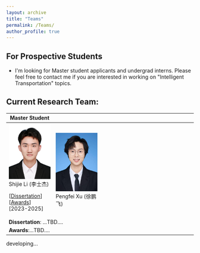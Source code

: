```yaml
---
layout: archive
title: "Teams"
permalink: /Teams/
author_profile: true
---
```


## For Prospective Students
* I'm looking for Master student applicants and undergrad interns. Please feel free to contact me if you are interested in working on "Intelligent Transportation" topics.


## Current Research Team:
<table style="width:100%">
  <thead>
		<tr>
			<th width="25%">Master Student</th>
			<th width="25%"></th>
			<th width="25%"></th>
			<th width="25%"></th>
			<!-- <th width="2%">Year</th>
			<th width="20%">Journal/Proceedings</th>  -->
		</tr>
    </thead>
	<tbody>
    <tr id="ms2023" class="entry">
      <td>
        <!-- <img src="../images/research/cui2020establishing.png" width="600" class="single_img"> -->
        <div class="polaroid">
          <img src="../images/stud/shijie_li.jpg"  class="research_img">
          <div class="container">
          Shijie Li (李士杰)<br>
		 <p class="infolinks"> 
                  [<a href="javascript:toggleInfo('ms2023','Dissertation')">Dissertation</a>]
                  [<a href="javascript:toggleInfo('ms2023','Awards')">Awards</a>] 
			[2023-2025]
		 </p>
          </div>
        </div>
      </td>
	<td>
        <!-- <img src="../images/research/cui2020establishing.png" width="600" class="single_img"> -->
        <div class="polaroid">
          <img src="../images/stud/pengfei_xu.jpg"  class="research_img">
          <div class="container">
          Pengfei Xu (徐鹏飞)
          </div>
        </div>
      </td>
      <td> </td>
      <td> </td>
      </tr>
        <tr id="dis_ms2023" class="Dissertation noshow">
          <td colspan="4"><div align="justify"> <b>Dissertation</b>: ...TBD....</div></td>
        </tr>
        <tr id="awd_ms2023" class="Awards noshow">
          <td colspan="4"><div align="justify"><b>Awards</b>:...TBD....</div></td>
        </tr>
	
	
 </tbody>
</table>

developing...





